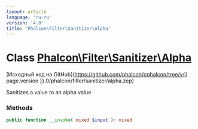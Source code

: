 ```yaml
---
layout: article
language: 'ru-ru'
version: '4.0'
title: 'Phalcon\Filter\Sanitizer\Alpha'
---
```

# Class [Phalcon\Filter\Sanitizer\Alpha](Phalcon_Filter_Sanitizer_Alpha)

[Исходный код на GitHub](https://github.com/phalcon/cphalcon/tree/v{{ page.version }}.0/phalcon/filter/sanitizer/alpha.zep)

Sanitizes a value to an alpha value

### Methods

```php
public function __invoke( mixed $input ): mixed
```